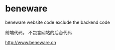 # beneware
beneware website code exclude the backend code

前端代码， 不包含网站的后台代码

http://www.beneware.cn
